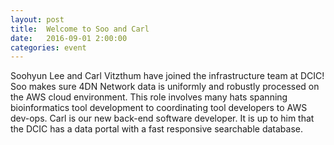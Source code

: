 ```yaml
---
layout: post
title:  Welcome to Soo and Carl
date:   2016-09-01 2:00:00
categories: event
---
```

Soohyun Lee and Carl Vitzthum have joined the infrastructure team at
DCIC! Soo makes sure 4DN Network data is uniformly and robustly
processed on the AWS cloud environment. This role involves many hats
spanning bioinformatics tool development to coordinating tool
developers to AWS dev-ops. Carl is our new back-end software
developer. It is up to him that the DCIC has a data portal with a
fast responsive searchable database.
